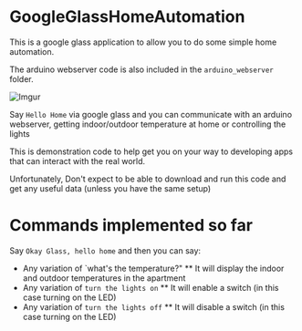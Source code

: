 GoogleGlassHomeAutomation
=========================

This is a google glass application to allow you to do some simple home automation.

The arduino webserver code is also included in the `arduino_webserver` folder.


![Imgur](http://i.imgur.com/bSrnav2.jpg)

Say `Hello Home` via google glass and you can communicate with an arduino webserver, getting indoor/outdoor temperature at home or controlling the lights

This is demonstration code to help get you on your way to developing apps that can interact with the real world.

Unfortunately, Don't expect to be able to download and run this code and get any useful data (unless you have the same setup)


# Commands implemented so far

Say `Okay Glass, hello home` and then you can say:

* Any variation of `what's the temperature?"
** It will display the indoor and outdoor temperatures in the apartment
* Any variation of `turn the lights on`
** It will enable a switch (in this case turning on the LED)
* Any variation of `turn the lights off`
** It will disable a switch (in this case turning on the LED)
